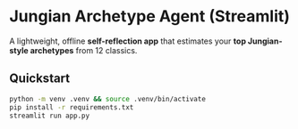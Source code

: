 
# Jungian Archetype Agent (Streamlit)

A lightweight, offline **self-reflection app** that estimates your **top Jungian-style archetypes** from 12 classics.

## Quickstart

```bash
python -m venv .venv && source .venv/bin/activate
pip install -r requirements.txt
streamlit run app.py
```

